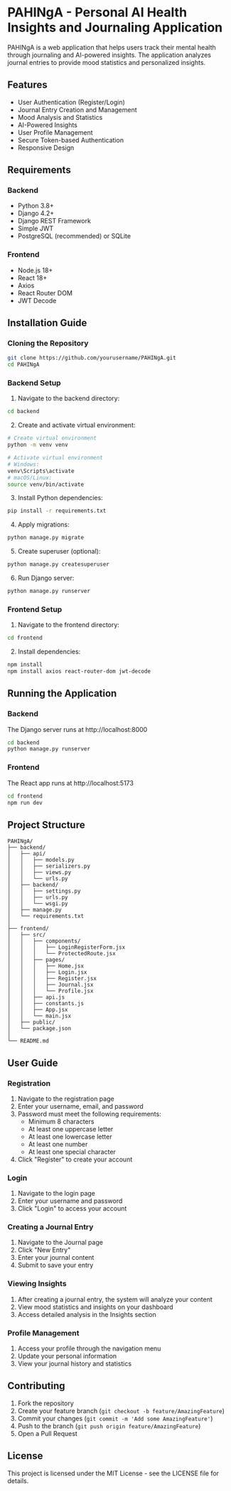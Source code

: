 # PAHINgA - Personal AI Health Insights and Journaling Application

PAHINgA is a web application that helps users track their mental health through journaling and AI-powered insights. The application analyzes journal entries to provide mood statistics and personalized insights.

## Features

- User Authentication (Register/Login)
- Journal Entry Creation and Management
- Mood Analysis and Statistics
- AI-Powered Insights
- User Profile Management
- Secure Token-based Authentication
- Responsive Design

## Requirements

### Backend
- Python 3.8+
- Django 4.2+
- Django REST Framework
- Simple JWT
- PostgreSQL (recommended) or SQLite

### Frontend
- Node.js 18+
- React 18+
- Axios
- React Router DOM
- JWT Decode

## Installation Guide

### Cloning the Repository
```bash
git clone https://github.com/yourusername/PAHINgA.git
cd PAHINgA
```

### Backend Setup

1. Navigate to the backend directory:
```bash
cd backend
```

2. Create and activate virtual environment:
```bash
# Create virtual environment
python -m venv venv

# Activate virtual environment
# Windows:
venv\Scripts\activate
# macOS/Linux:
source venv/bin/activate
```

3. Install Python dependencies:
```bash
pip install -r requirements.txt
```

4. Apply migrations:
```bash
python manage.py migrate
```

5. Create superuser (optional):
```bash
python manage.py createsuperuser
```

6. Run Django server:
```bash
python manage.py runserver
```

### Frontend Setup

1. Navigate to the frontend directory:
```bash
cd frontend
```

2. Install dependencies:
```bash
npm install
npm install axios react-router-dom jwt-decode
```

## Running the Application

### Backend
The Django server runs at http://localhost:8000
```bash
cd backend
python manage.py runserver
```

### Frontend
The React app runs at http://localhost:5173
```bash
cd frontend
npm run dev
```

## Project Structure

```
PAHINgA/
├── backend/
│   ├── api/
│   │   ├── models.py
│   │   ├── serializers.py
│   │   ├── views.py
│   │   └── urls.py
│   ├── backend/
│   │   ├── settings.py
│   │   ├── urls.py
│   │   └── wsgi.py
│   ├── manage.py
│   └── requirements.txt
│
├── frontend/
│   ├── src/
│   │   ├── components/
│   │   │   ├── LoginRegisterForm.jsx
│   │   │   └── ProtectedRoute.jsx
│   │   ├── pages/
│   │   │   ├── Home.jsx
│   │   │   ├── Login.jsx
│   │   │   ├── Register.jsx
│   │   │   ├── Journal.jsx
│   │   │   └── Profile.jsx
│   │   ├── api.js
│   │   ├── constants.js
│   │   ├── App.jsx
│   │   └── main.jsx
│   ├── public/
│   └── package.json
│
└── README.md
```

## User Guide

### Registration
1. Navigate to the registration page
2. Enter your username, email, and password
3. Password must meet the following requirements:
   - Minimum 8 characters
   - At least one uppercase letter
   - At least one lowercase letter
   - At least one number
   - At least one special character
4. Click "Register" to create your account

### Login
1. Navigate to the login page
2. Enter your username and password
3. Click "Login" to access your account

### Creating a Journal Entry
1. Navigate to the Journal page
2. Click "New Entry"
3. Enter your journal content
4. Submit to save your entry

### Viewing Insights
1. After creating a journal entry, the system will analyze your content
2. View mood statistics and insights on your dashboard
3. Access detailed analysis in the Insights section

### Profile Management
1. Access your profile through the navigation menu
2. Update your personal information
3. View your journal history and statistics

## Contributing

1. Fork the repository
2. Create your feature branch (`git checkout -b feature/AmazingFeature`)
3. Commit your changes (`git commit -m 'Add some AmazingFeature'`)
4. Push to the branch (`git push origin feature/AmazingFeature`)
5. Open a Pull Request

## License

This project is licensed under the MIT License - see the LICENSE file for details. 